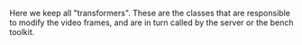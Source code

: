 Here we keep all "transformers".
These are the classes that are responsible to modify the video frames, and are in turn called by the server or the bench toolkit.

